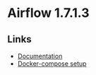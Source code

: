 # Airflow 1.7.1.3

## Links

- [Documentation](http://web.archive.org/web/20181231233335/https://incubator-airflow.readthedocs.io/en/latest/)
- [Docker-compose setup](https://github.com/puckel/docker-airflow/tree/1.7.1.3-7)

